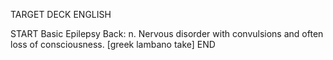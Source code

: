 TARGET DECK
ENGLISH

START
Basic
Epilepsy
Back: n. Nervous disorder with convulsions and often loss of consciousness. [greek lambano take]
END
